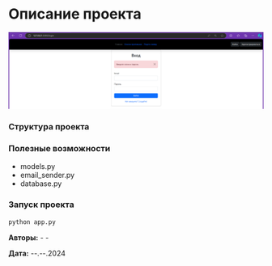 # Описание проекта

![Авторизация](static/image/image.png)
### Структура проекта

### Полезные возможности
- models.py
- email_sender.py
- database.py

### Запуск проекта

```cmd
python app.py
```

**Авторы:** - -

**Дата:** --.--.2024
